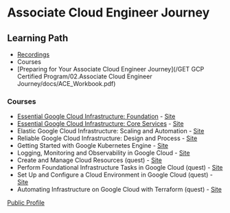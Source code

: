 # Associate Cloud Engineer Journey

## Learning Path

- [Recordings](Presentations/Recordings.md)
- Courses
- [Preparing for Your Associate Cloud Engineer Journey](/GET GCP Certified Program/02.Associate Cloud Engineer Journey/docs/ACE_Workbook.pdf)

### Courses
- [Essential Google Cloud Infrastructure: Foundation](/Cloud%20Skills%20Boost/Google%20Cloud%20Fundamentals/Foundation/00.Readme.md) - [Site](https://www.cloudskillsboost.google/course_templates/50)
- [Essential Google Cloud Infrastructure: Core Services](/Cloud%20Skills%20Boost/Google%20Cloud%20Fundamentals/Core%20Services/00.Readme.md) - [Site](https://www.cloudskillsboost.google/course_templates/49)
- Elastic Google Cloud Infrastructure: Scaling and Automation - [Site](https://www.cloudskillsboost.google/course_templates/178)
- Reliable Google Cloud Infrastructure: Design and Process - [Site](https://www.cloudskillsboost.google/course_templates/41)
- Getting Started with Google Kubernetes Engine - [Site](https://www.cloudskillsboost.google/course_templates/2)
- Logging, Monitoring and Observability in Google Cloud - [Site](https://www.cloudskillsboost.google/course_templates/99)
- Create and Manage Cloud Resources (quest) - [Site](https://www.cloudskillsboost.google/quests/120)
- Perform Foundational Infrastructure Tasks in Google Cloud (quest) - [Site](https://www.cloudskillsboost.google/quests/118)
- Set Up and Configure a Cloud Environment in Google Cloud (quest) - [Site](https://www.cloudskillsboost.google/quests/119)
- Automating Infrastructure on Google Cloud with Terraform (quest) - [Site](https://www.cloudskillsboost.google/quests/159)



[Public Profile](https://www.cloudskillsboost.google/public_profiles/1d4a895a-93f4-4863-9212-5d4855fb9721)